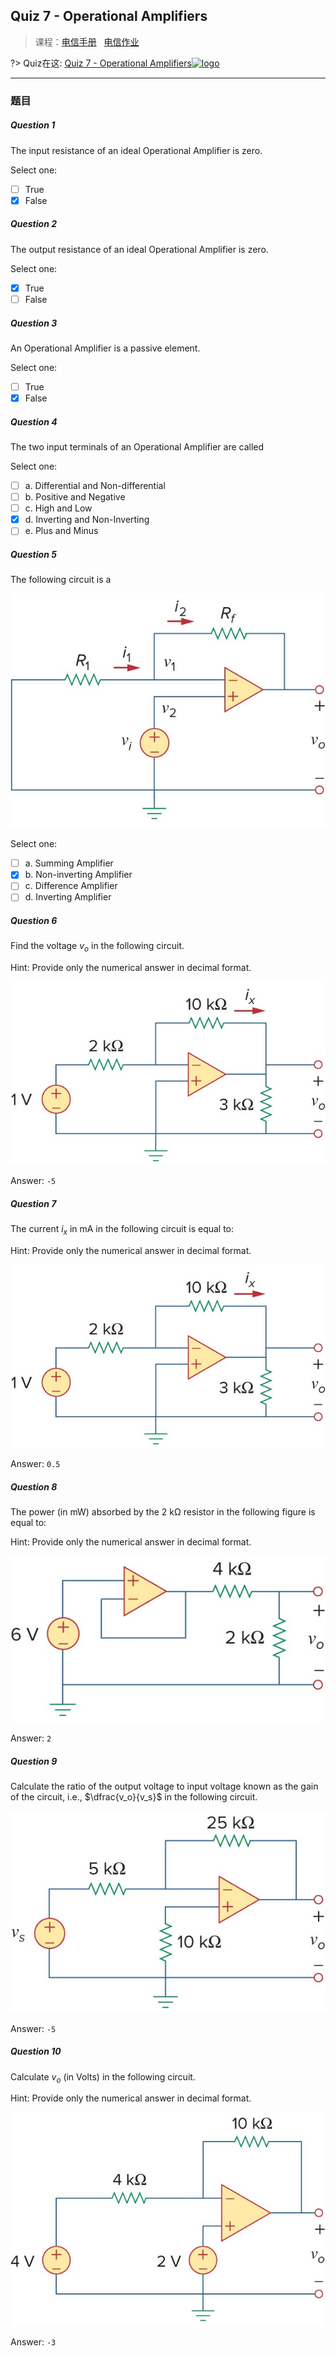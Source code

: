 ## Quiz 7 - Operational Amplifiers

>课程：[电信手册](/DPST1081/) &nbsp; [电信作业](/homework/DPST1081/)


?> Quiz在这: [Quiz 7 - Operational Amplifiers![logo](../../../../../logosvg01.svg)](https://moodle.telt.unsw.edu.au/mod/quiz/view.php?id=5198516)


---

### 题目

##### Question 1


<div class="how_qb">

The input resistance of an ideal Operational Amplifier is zero.

 Select one:

  - [ ] True
  - [x] False

</div>

##### Question 2


<div class="how_qb">

The output resistance of an ideal Operational Amplifier is zero.

 Select one:

  - [x] True
  - [ ] False

</div>

##### Question 3


<div class="how_qb">

An Operational Amplifier is a passive element.

 Select one:

  - [ ] True
  - [x] False

</div>

##### Question 4


<div class="how_qb">

The two input terminals of an Operational Amplifier are called

 Select one:

  - [ ] a. Differential and Non-differential
  - [ ] b. Positive and Negative
  - [ ] c. High and Low
  - [x] d. Inverting and Non-Inverting
  - [ ] e. Plus and Minus

</div>

##### Question 5


<div class="how_qb">

The following circuit is a

 ![logo](./file/Q7Q5.jpg ':size=400')

 Select one:

  - [ ] a. Summing Amplifier
  - [x] b. Non-inverting Amplifier
  - [ ] c. Difference Amplifier
  - [ ] d. Inverting Amplifier

</div>

##### Question 6


<div class="how_qb">

Find the voltage $v_o$ in the following circuit.

Hint: Provide only the numerical answer in decimal format.

 ![logo](./file/Q7Q6.jpg ':size=400')

 Answer: ` -5 `

</div>

##### Question 7


<div class="how_qb">

The current $i_x$ in mA in the following circuit is equal to:

Hint: Provide only the numerical answer in decimal format.

 ![logo](./file/Q7Q6.jpg ':size=400')

 Answer: ` 0.5 `

</div>


##### Question 8


<div class="how_qb">

The power (in mW) absorbed by the 2 kΩ resistor in the following figure is equal to:

Hint: Provide only the numerical answer in decimal format.

 ![logo](./file/Q7Q8.jpg ':size=400')

 Answer: ` 2 `

</div>

##### Question 9


<div class="how_qb">

Calculate the ratio of the output voltage to input voltage known as the gain of the circuit, i.e., $\dfrac{v_o}{v_s}$ in the following circuit.

 ![logo](./file/Q7Q9.jpg ':size=400')

 Answer: ` -5 `

</div>

##### Question 10


<div class="how_qb">

Calculate $v_o$ (in Volts) in the following circuit.

Hint: Provide only the numerical answer in decimal format.

 ![logo](./file/Q7Q10.jpg ':size=400')

 Answer: ` -3 `

</div>